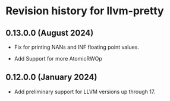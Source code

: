 # Revision history for llvm-pretty

## 0.13.0.0 (August 2024)

* Fix for printing NANs and INF floating point values.

* Add Support for more AtomicRWOp

## 0.12.0.0 (January 2024)

* Add preliminary support for LLVM versions up through 17.
